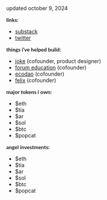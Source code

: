 <head>
  <style>
    p {
      font-family: "lato", sans-serif;
    }
  </style>
</head>
updated october 9, 2024

<b>links:</b>

<ul>
    <li><a href="https://www.davidphelps.substack.com">substack</a></li>
    <li><a href="twitter.com/divine_economy">twitter</a></li>
</ul>



<b>things i've helped build:</b>

<ul>
    <li><a href="https://www.jokerace.io">joke</a> (cofounder, product designer)</li>
    <li><a href="https://www.forumeducation.nyc">forum education</a> (cofounder)</li>
    <li><a href="https://davidphelps.substack.com/p/introducing-ecodao">ecodao</a> (cofounder)</li>
    <li><a href="https://www.fastcompany.com/40427033/felix-wants-to-help-frustrated-freelancers-get-paid">felix</a> (cofounder)</li>
</ul>


<b>major tokens i own:</b>

<ul>
    <li>$eth</li>
    <li>$tia</li>
    <li>$ar</li>
    <li>$sol</li>
    <li>$btc</li>
    <li>$popcat</li>
</ul>

<b>angel investments:</b>

<ul>
    <li>$eth</li>
    <li>$tia</li>
    <li>$ar</li>
    <li>$sol</li>
    <li>$btc</li>
    <li>$popcat</li>
</ul>


